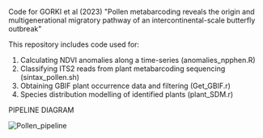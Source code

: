 Code for GORKI et al (2023) "Pollen metabarcoding reveals the origin and multigenerational migratory pathway of an intercontinental-scale butterfly outbreak"

This repository includes code used for:

1) Calculating NDVI anomalies along a time-series (anomalies_npphen.R)
2) Classifying ITS2 reads from plant metabarcoding sequencing (sintax_pollen.sh)
3) Obtaining GBIF plant occurrence data and filtering (Get_GBIF.r)
4) Species distribution modelling of identified plants (plant_SDM.r)

PIPELINE DIAGRAM

![Pollen_pipeline](https://github.com/GTlabIBB/Pollen2019/assets/91366581/3594e25a-2806-466c-8de8-192558d2ff94)

